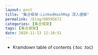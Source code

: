 ```yaml
---
layout: post
title: "集合框架-LinkedHashMap 深入理解"
permalink: /blog/00595672
categories: [集合框架]
tags: [集合框架]
date: 2020-11-13 12:10:51
---
```


* Kramdown table of contents
{:toc .toc}
